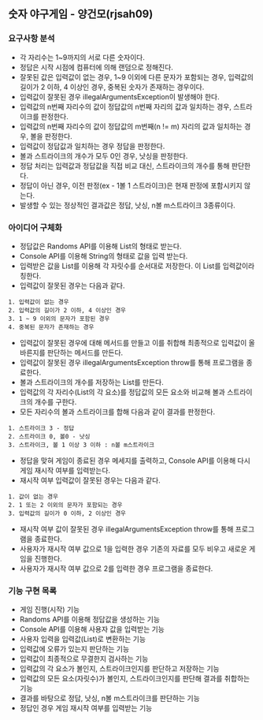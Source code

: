 ## 숫자 야구게임 - 양건모(rjsah09)

### 요구사항 분석
- 각 자리수는 1~9까지의 서로 다른 숫자이다.
- 정답은 시작 시점에 컴퓨터에 의해 랜덤으로 정해진다.
- 잘못된 값은 입력값이 없는 경우, 1~9 이외에 다른 문자가 포함되는 경우, 입력값의 길이가 2 이하, 4 이상인 경우, 중복된 숫자가 존재하는 경우이다.
- 입력값이 잘못된 경우 illegalArgumentsException이 발생해야 한다.
- 입력값의 n번째 자리수의 값이 정답값의 n번째 자리의 값과 일치하는 경우, 스트라이크를 판정한다.
- 입력값의 n번째 자리수의 값이 정답값의 m번째(n != m) 자리의 값과 일치하는 경우, 볼을 판정한다.
- 입력값이 정답값과 일치하는 경우 정답을 판정한다.
- 볼과 스트라이크의 개수가 모두 0인 경우, 낫싱을 판정한다.
- 정답 처리는 입력값과 정답값을 직접 비교 대신, 스트라이크의 개수를 통해 판단한다.
- 정답이 아닌 경우, 이전 판정(ex - 1볼 1 스트라이크)은 현재 판정에 포함시키지 않는다.
- 발생할 수 있는 정상적인 결과값은 정답, 낫싱, n볼 m스트라이크 3종류이다.

### 아이디어 구체화
- 정답값은 Randoms API를 이용해 List<Integer>의 형태로 받는다.
- Console API를 이용해 String의 형태로 값을 입력 받는다.
- 입력받은 값을 List<Integer>를 이용해 각 자릿수를 순서대로 저장한다. 이 List를 입력값이라 칭한다.
- 입력값이 잘못된 경우는 다음과 같다.
```
1. 입력값이 없는 경우
2. 입력값의 길이가 2 이하, 4 이상인 경우
3. 1 ~ 9 이외의 문자가 포함된 경우
4. 중복된 문자가 존재하는 경우 
```
- 입력값이 잘못된 경우에 대해 메서드를 만들고 이를 취합해 최종적으로 입력값이 올바른지를 판단하는 메서드를 만든다.
- 입력값이 잘못된 경우 illegalArgumentsException throw를 통해 프로그램을 종료한다.
- 볼과 스트라이크의 개수를 저장하는 List를 만든다.
- 입력값의 각 자리수(List의 각 요소)를 정답값의 모든 요소와 비교해 볼과 스트라이크의 개수를 구한다.
- 모든 자리수의 볼과 스트라이크를 합해 다음과 같이 결과를 판정한다.
```
1. 스트라이크 3 - 정답
2. 스트라이크 0, 볼0 - 낫싱
3. 스트라이크, 볼 1 이상 3 이하 : n볼 m스트라이크
```
- 정답을 맞혀 게임이 종료된 경우 메세지를 출력하고, Console API를 이용해 다시 게임 재시작 여부를 입력받는다.
- 재시작 여부 입력값이 잘못된 경우는 다음과 같다.
```
1. 값이 없는 경우
2. 1 또는 2 이외의 문자가 포함되는 경우
3. 입력값의 길이가 0 이하, 2 이상인 경우
```
- 재시작 여부 값이 잘못된 경우 illegalArgumentsException throw를 통해 프로그램을 종료한다.
- 사용자가 재시작 여부 값으로 1을 입력한 경우 기존의 자료를 모두 비우고 새로운 게임을 진행한다.
- 사용자가 재시작 여부 값으로 2를 입력한 경우 프로그램을 종료한다.

### 기능 구현 목록
- 게임 진행(시작) 기능
- Randoms API를 이용해 정답값을 생성하는 기능
- Console API를 이용해 사용자 값을 입력받는 기능
- 사용자 입력을 입력값(List)로 변환하는 기능
- 입력값에 오류가 있는지 판단하는 기능
- 입력값이 최종적으로 무결한지 검사하는 기능
- 입력값의 각 요소가 볼인지, 스트라이크인지를 판단하고 저장하는 기능
- 입력값의 모든 요소(자릿수)가 볼인지, 스트라이크인지를 판단해 결과를 취합하는 기능
- 결과를 바탕으로 정답, 낫싱, n볼 m스트라이크를 판단하는 기능
- 정답인 경우 게임 재시작 여부를 입력받는 기능